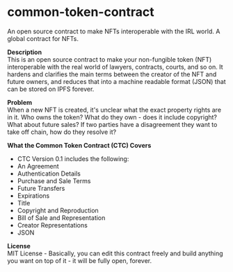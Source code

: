 # common-token-contract
An open source contract to make NFTs interoperable with the IRL world.  A global contract for NFTs.

**Description**  
This is an open source contract to make your non-fungible token (NFT) interoperable with the real world of lawyers, contracts, courts, and so on.  It hardens and clarifies the main terms between the creator of the NFT and future owners, and reduces that into a machine readable format (JSON) that can be stored on IPFS forever.

**Problem**  
When a new NFT is created, it's unclear what the exact property rights are in it.  Who owns the token?  What do they own - does it include copyright?  What about future sales?  If two parties have a disagreement they want to take off chain, how do they resolve it?

**What the Common Token Contract (CTC) Covers**  
- CTC Version 0.1 includes the following:
- An Agreement
- Authentication Details
- Purchase and Sale Terms
- Future Transfers
- Expirations
- Title
- Copyright and Reproduction
- Bill of Sale and Representation
- Creator Representations
- JSON 

**License**  
MIT License - Basically, you can edit this contract freely and build anything you want on top of it - it will be fully open, forever.

